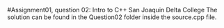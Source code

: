 #Assignment01, question 02: Intro to C++ San Joaquin Delta College
The solution can be found in the Question02 folder inside the source.cpp file.
